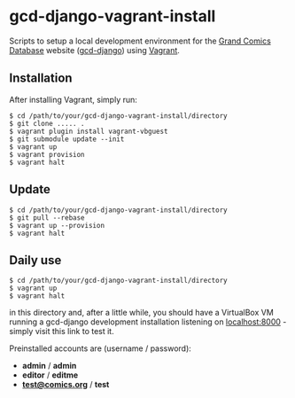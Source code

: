 # gcd-django-vagrant-install
Scripts to setup a local development environment for the [Grand Comics Database](http://www.comics.org/) website ([gcd-django](https://github.com/GrandComicsDatabase/gcd-django/)) using [Vagrant](https://www.vagrantup.com/).


## Installation

After installing Vagrant, simply run:

```shell
$ cd /path/to/your/gcd-django-vagrant-install/directory
$ git clone ..... .
$ vagrant plugin install vagrant-vbguest
$ git submodule update --init
$ vagrant up
$ vagrant provision
$ vagrant halt
```

## Update

```shell
$ cd /path/to/your/gcd-django-vagrant-install/directory
$ git pull --rebase
$ vagrant up --provision
$ vagrant halt
```

## Daily use

```shell
$ cd /path/to/your/gcd-django-vagrant-install/directory
$ vagrant up
$ vagrant halt
```

in this directory and, after a little while, you should have a VirtualBox VM running a gcd-django development installation listening on [localhost:8000](http://localhost:8000/) - simply visit this link to test it.

Preinstalled accounts are (username / password): 

* **admin** / **admin**
* **editor** / **editme**
* **test@comics.org** / **test**